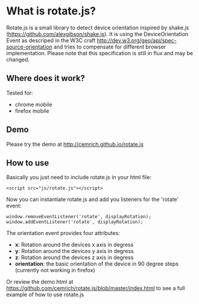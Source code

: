 # What is rotate.js?

Rotate.js is a small library to detect device orientation inspired by 
shake.js (https://github.com/alexgibson/shake.js). It is using the 
DeviceOrientation Event as descriped in the W3C craft
http://dev.w3.org/geo/api/spec-source-orientation and tries to 
compensate for different browser implementation.
Please note that this specification is still in flux and may be changed.

## Where does it work?
Tested for:
- chrome mobile
- firefox mobile

## Demo
Please try the demo at http://cemrich.github.io/rotate.js

## How to use
Basically you just need to include rotate.js in your html file:

	<script src="js/rotate.js"></script>

Now you can instantiate rotate.js and add you listeners for the 'rotate' event:

	window.removeEventListener('rotate', displayRotation);
	window.addEventListener('rotate', displayRotation);

The orientation event provides four attributes:
- **x**: Rotation around the devices x axis in degress
- **y**: Rotation around the devices y axis in degress
- **z**: Rotation around the devices z axis in degress
- **orientation**: the basic orientation of the device in 90 degree steps (currently not working in firefox)

Or review the demo html at https://github.com/cemrich/rotate.js/blob/master/index.html to see a full example of how to use rotate.js